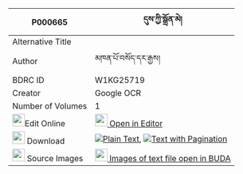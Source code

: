|P000665|དུས་ཀྱི་སྒྲོན་མེ། 
| --- | --- 
|Alternative Title |
|Author| མཁན་པོ་བསོད་དར་རྒྱས།
|BDRC ID | W1KG25719
|Creator | Google OCR
|Number of Volumes| 1
|<img width="25" src="https://img.icons8.com/color/25/000000/edit-property.png">Edit Online| [<img width="25" src="https://avatars.githubusercontent.com/u/45091458?s=200&v=4"> Open in Editor](http://editor.openpecha.org/P000665)
|<img width="25" src="https://img.icons8.com/fluent/48/000000/download-2.png"/>  Download | [![](https://img.icons8.com/color/20/000000/txt.png)Plain Text](https://github.com/Openpecha/P000665/releases/download/v2/du_kyi_dronme_plain_P000665.zip), [![](https://img.icons8.com/color/20/000000/txt.png)Text with Pagination](https://github.com/Openpecha/P000665/releases/download/v2/du_kyi_dronme_pages_P000665.zip)
|<img width="25" src="https://img.icons8.com/plasticine/100/000000/pictures-folder.png"/>  Source Images | [<img width="25" src="https://library.bdrc.io/icons/BUDA-small.svg"> Images of text file open in BUDA](https://library.bdrc.io/show/bdr:W1KG25719)